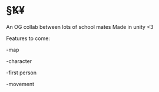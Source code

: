 # §Ꝅ¥
An OG collab between lots of school mates
Made in unity <3

Features to come:

-map

-character

-first person

-movement 

